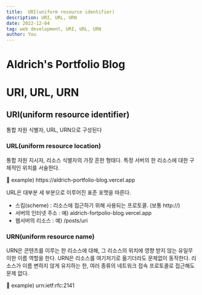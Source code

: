 ```yaml
---
title:  URI(uniform resource identifier)
description: URI, URL, URN  
date: 2022-12-04
tag: web development, URI, URL, URN 
author: You
---
```


# Aldrich's Portfolio Blog

# URI, URL, URN

## URI(uniform resource identifier)

 통합 자원 식별자, URL, URN으로 구성된다

### URL(uniform resource location)

 통합 자원 지시자, 리소스 식별자의 가장 흔한 형태다. 특정 서버의 한 리소스에 대한 구체적인 위치를 서술한다.

<aside>
🔗 example) https://aldrich-portfolio-blog.vercel.app

</aside>

URL은 대부분 세 부분으로 이루어진 표준 포맷을 따른다.

- 스킴(scheme) : 리소스에 접근하기 위해 사용되는 프로토콜. (보통 http://)
- 서버의 인터넷 주소 : 예) aldrich-fortpolio-blog.vercel.app
- 웹서버의 리소스 : 예) /posts/uri

### URN(uniform resource name)

 URN은 콘텐츠를 이루는 한 리소스에 대해, 그 리소스의 위치에 영향 받지 않는 유일무이한 이름 역할을 한다. 
URN은 리소스를 여기저기로 옮기더라도 문제없이 동작한다. 리소스가 이름 변하지 않게 유지하는 한, 여러 종류의 네트워크 접속 프로토콜로 접근해도 문제 없다.

<aside>
🔗 example) urn:ietf:rfc:2141

</aside>